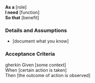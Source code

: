 **As a** [role]  
**I need** [function]  
**So that** [benefit]  
      
### Details and Assumptions
* [document what you know]      

### Acceptance Criteria     
gherkin 
Given [some context]  
When [certain action is taken]  
Then [the outcome of action is observed]
